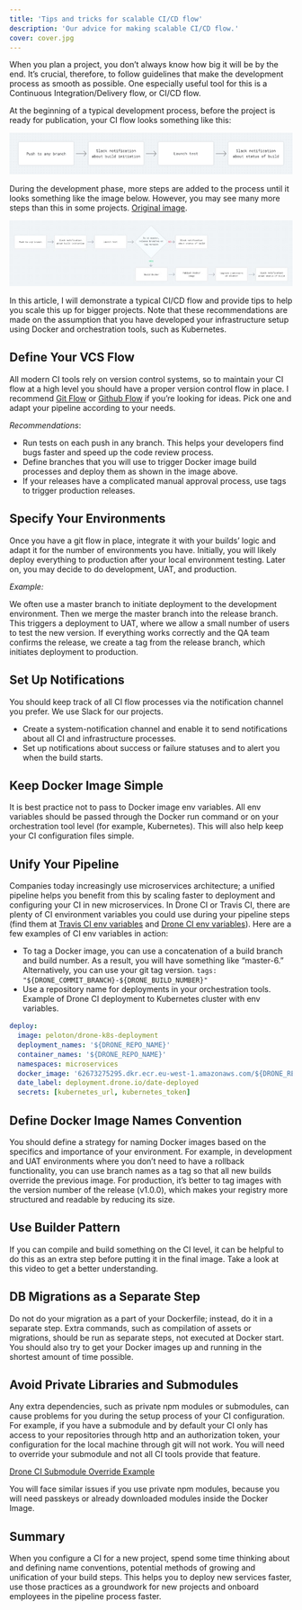 ```yaml
---
title: 'Tips and tricks for scalable CI/CD flow'
description: 'Our advice for making scalable CI/CD flow.'
cover: cover.jpg
---
```


When you plan a project, you don’t always know how big it will be by the end. It’s crucial, therefore, to follow guidelines that make the development process as smooth as possible. One especially useful tool for this is a Continuous Integration/Delivery flow, or CI/CD flow.

At the beginning of a typical development process, before the project is ready for publication, your CI flow looks something like this:

![GATSBY_EMPTY_ALT](tips1.png)

During the development phase, more steps are added to the process until it looks something like the image below. However, you may see many more steps than this in some projects. [Original image](https://user-images.githubusercontent.com/2697570/48337431-33340c80-e663-11e8-87b0-cdc4e24aa776.jpg).

![GATSBY_EMPTY_ALT](tips2.jpg)

In this article, I will demonstrate a typical CI/CD flow and provide tips to help you scale this up for bigger projects. Note that these recommendations are made on the assumption that you have developed your infrastructure setup using Docker and orchestration tools, such as Kubernetes.

## Define Your VCS Flow

All modern CI tools rely on version control systems, so to maintain your CI flow at a high level you should have a proper version control flow in place. I recommend [Git Flow](https://danielkummer.github.io/git-flow-cheatsheet/) or [Github Flow](https://guides.github.com/introduction/flow/) if you’re looking for ideas. Pick one and adapt your pipeline according to your needs.

_Recommendations_:

- Run tests on each push in any branch. This helps your developers find bugs faster and speed up the code review process.
- Define branches that you will use to trigger Docker image build processes and deploy them as shown in the image above.
- If your releases have a complicated manual approval process, use tags to trigger production releases.

## Specify Your Environments

Once you have a git flow in place, integrate it with your builds’ logic and adapt it for the number of environments you have. Initially, you will likely deploy everything to production after your local environment testing. Later on, you may decide to do development, UAT, and production.

_Example:_

We often use a master branch to initiate deployment to the development environment. Then we merge the master branch into the release branch. This triggers a deployment to UAT, where we allow a small number of users to test the new version. If everything works correctly and the QA team confirms the release, we create a tag from the release branch, which initiates deployment to production.

## Set Up Notifications

You should keep track of all CI flow processes via the notification channel you prefer. We use Slack for our projects.

- Create a system-notification channel and enable it to send notifications about all CI and infrastructure processes.
- Set up notifications about success or failure statuses and to alert you when the build starts.

## Keep Docker Image Simple

It is best practice not to pass to Docker image env variables. All env variables should be passed through the Docker run command or on your orchestration tool level (for example, Kubernetes). This will also help keep your CI configuration files simple.

## Unify Your Pipeline

Companies today increasingly use microservices architecture; a unified pipeline helps you benefit from this by scaling faster to deployment and configuring your CI in new microservices. In Drone CI or Travis CI, there are plenty of CI environment variables you could use during your pipeline steps (find them at [Travis CI env variables](https://docs.travis-ci.com/user/environment-variables/#default-environment-variables) and [Drone CI env variables](https://docs.drone.io/reference/environ/)). Here are a few examples of CI env variables in action:

- To tag a Docker image, you can use a concatenation of a build branch and build number. As a result, you will have something like “master-6.” Alternatively, you can use your git tag version. `tags: "${DRONE_COMMIT_BRANCH}-${DRONE_BUILD_NUMBER}"`
- Use a repository name for deployments in your orchestration tools. Example of Drone CI deployment to Kubernetes cluster with env variables.

```yaml
deploy:
  image: peloton/drone-k8s-deployment
  deployment_names: '${DRONE_REPO_NAME}'
  container_names: '${DRONE_REPO_NAME}'
  namespaces: microservices
  docker_image: '62673275295.dkr.ecr.eu-west-1.amazonaws.com/${DRONE_REPO_NAME}:${DRONE_COMMIT_BRANCH}-${DRONE_BUILD_NUMBER}'
  date_label: deployment.drone.io/date-deployed
  secrets: [kubernetes_url, kubernetes_token]
```

## Define Docker Image Names Convention

You should define a strategy for naming Docker images based on the specifics and importance of your environment. For example, in development and UAT environments where you don’t need to have a rollback functionality, you can use branch names as a tag so that all new builds override the previous image. For production, it’s better to tag images with the version number of the release (v1.0.0), which makes your registry more structured and readable by reducing its size.

## Use Builder Pattern

If you can compile and build something on the CI level, it can be helpful to do this as an extra step before putting it in the final image. Take a look at this video to get a better understanding.

## DB Migrations as a Separate Step

Do not do your migration as a part of your Dockerfile; instead, do it in a separate step. Extra commands, such as compilation of assets or migrations, should be run as separate steps, not executed at Docker start. You should also try to get your Docker images up and running in the shortest amount of time possible.

## Avoid Private Libraries and Submodules

Any extra dependencies, such as private npm modules or submodules, can cause problems for you during the setup process of your CI configuration. For example, if you have a submodule and by default your CI only has access to your repositories through http and an authorization token, your configuration for the local machine through git will not work. You will need to override your submodule and not all CI tools provide that feature.

[Drone CI Submodule Override Example](https://docs.drone.io/cloning/)

You will face similar issues if you use private npm modules, because you will need passkeys or already downloaded modules inside the Docker Image.

## Summary

When you configure a CI for a new project, spend some time thinking about and defining name conventions, potential methods of growing and unification of your build steps. This helps you to deploy new services faster, use those practices as a groundwork for new projects and onboard employees in the pipeline process faster.
